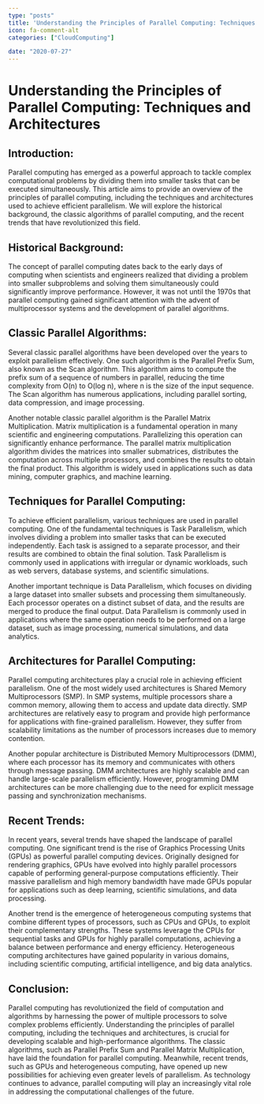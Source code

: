 ```yaml
---
type: "posts"
title: 'Understanding the Principles of Parallel Computing: Techniques and Architectures'
icon: fa-comment-alt
categories: ["CloudComputing"]

date: "2020-07-27"
---
```




# Understanding the Principles of Parallel Computing: Techniques and Architectures

## Introduction:
Parallel computing has emerged as a powerful approach to tackle complex computational problems by dividing them into smaller tasks that can be executed simultaneously. This article aims to provide an overview of the principles of parallel computing, including the techniques and architectures used to achieve efficient parallelism. We will explore the historical background, the classic algorithms of parallel computing, and the recent trends that have revolutionized this field.

## Historical Background:
The concept of parallel computing dates back to the early days of computing when scientists and engineers realized that dividing a problem into smaller subproblems and solving them simultaneously could significantly improve performance. However, it was not until the 1970s that parallel computing gained significant attention with the advent of multiprocessor systems and the development of parallel algorithms.

## Classic Parallel Algorithms:
Several classic parallel algorithms have been developed over the years to exploit parallelism effectively. One such algorithm is the Parallel Prefix Sum, also known as the Scan algorithm. This algorithm aims to compute the prefix sum of a sequence of numbers in parallel, reducing the time complexity from O(n) to O(log n), where n is the size of the input sequence. The Scan algorithm has numerous applications, including parallel sorting, data compression, and image processing.

Another notable classic parallel algorithm is the Parallel Matrix Multiplication. Matrix multiplication is a fundamental operation in many scientific and engineering computations. Parallelizing this operation can significantly enhance performance. The parallel matrix multiplication algorithm divides the matrices into smaller submatrices, distributes the computation across multiple processors, and combines the results to obtain the final product. This algorithm is widely used in applications such as data mining, computer graphics, and machine learning.

## Techniques for Parallel Computing:
To achieve efficient parallelism, various techniques are used in parallel computing. One of the fundamental techniques is Task Parallelism, which involves dividing a problem into smaller tasks that can be executed independently. Each task is assigned to a separate processor, and their results are combined to obtain the final solution. Task Parallelism is commonly used in applications with irregular or dynamic workloads, such as web servers, database systems, and scientific simulations.

Another important technique is Data Parallelism, which focuses on dividing a large dataset into smaller subsets and processing them simultaneously. Each processor operates on a distinct subset of data, and the results are merged to produce the final output. Data Parallelism is commonly used in applications where the same operation needs to be performed on a large dataset, such as image processing, numerical simulations, and data analytics.

## Architectures for Parallel Computing:
Parallel computing architectures play a crucial role in achieving efficient parallelism. One of the most widely used architectures is Shared Memory Multiprocessors (SMP). In SMP systems, multiple processors share a common memory, allowing them to access and update data directly. SMP architectures are relatively easy to program and provide high performance for applications with fine-grained parallelism. However, they suffer from scalability limitations as the number of processors increases due to memory contention.

Another popular architecture is Distributed Memory Multiprocessors (DMM), where each processor has its memory and communicates with others through message passing. DMM architectures are highly scalable and can handle large-scale parallelism efficiently. However, programming DMM architectures can be more challenging due to the need for explicit message passing and synchronization mechanisms.

## Recent Trends:
In recent years, several trends have shaped the landscape of parallel computing. One significant trend is the rise of Graphics Processing Units (GPUs) as powerful parallel computing devices. Originally designed for rendering graphics, GPUs have evolved into highly parallel processors capable of performing general-purpose computations efficiently. Their massive parallelism and high memory bandwidth have made GPUs popular for applications such as deep learning, scientific simulations, and data processing.

Another trend is the emergence of heterogeneous computing systems that combine different types of processors, such as CPUs and GPUs, to exploit their complementary strengths. These systems leverage the CPUs for sequential tasks and GPUs for highly parallel computations, achieving a balance between performance and energy efficiency. Heterogeneous computing architectures have gained popularity in various domains, including scientific computing, artificial intelligence, and big data analytics.

## Conclusion:
Parallel computing has revolutionized the field of computation and algorithms by harnessing the power of multiple processors to solve complex problems efficiently. Understanding the principles of parallel computing, including the techniques and architectures, is crucial for developing scalable and high-performance algorithms. The classic algorithms, such as Parallel Prefix Sum and Parallel Matrix Multiplication, have laid the foundation for parallel computing. Meanwhile, recent trends, such as GPUs and heterogeneous computing, have opened up new possibilities for achieving even greater levels of parallelism. As technology continues to advance, parallel computing will play an increasingly vital role in addressing the computational challenges of the future.